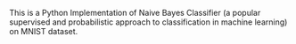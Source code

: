 This is a Python Implementation of Naive Bayes Classifier (a popular supervised and probabilistic approach to classification in machine learning) on MNIST dataset.

